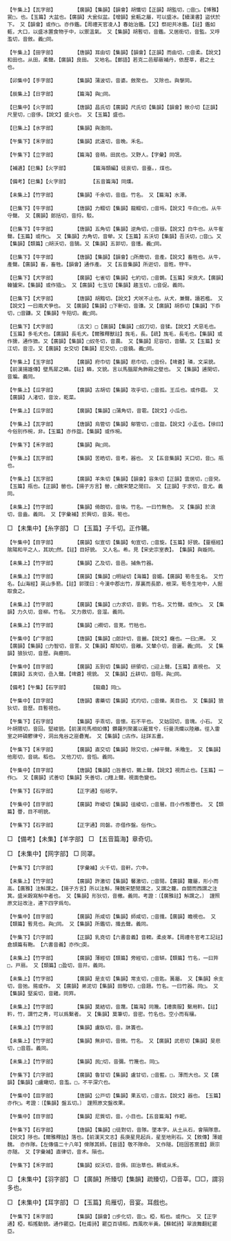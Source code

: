 <!-- { "loadSidebar": true } -->
	【午集上】【瓦字部】		【廣韻】【集韻】【韻會】胡懺切【正韻】胡監切，□音□。【博雅】瓽□，也。【玉篇】大盆也。【廣韻】大瓮似盆。【增韻】瓮甀之屬，可以盛冰。【續漢書】盜伏於下。　又【韻會】或作□。亦作鑑。【周禮天官凌人】春始治鑑。【又】祭祀共冰鑑。【註】鑑如甀，大口，以盛冰置食物于中，以禦溫氣。　又【集韻】胡暫切，音鑑。又居銜切，音監。又呼濫切，音斂。義□同。

	【午集上】【田字部】		【唐韻】耳由切【集韻】【韻會】【正韻】而由切，□音柔。【說文】和田也。从田，柔聲。【廣韻】良田。　又地名。【鄭語】若克二邑鄢蔽補丹，依歷莘，君之土也。

	【卯集中】【手字部】		【集韻】蒲波切，音婆。斂聚也。　又除也。與搫同。

	【辰集上】【日字部】		【篇海】與□同。

	【巳集中】【火字部】		【唐韻】昌氏切【廣韻】尺氏切【集韻】【韻會】敞尒切【正韻】尺里切，□音侈。【說文】盛火也。　又【玉篇】盛也。

	【巳集上】【水字部】		【集韻】與渤同。

	【午集下】【禾字部】		【集韻】武遠切，音晚。禾名。

	【午集下】【立字部】		【篇海】音萌。田民也。又野人。【字彙】同氓。

	【補遺】【巳集】【火字部】		【篇海類編】徒哀切，音臺。，煤也。

	【備考】【巳集】【火字部】		【五音篇海】同熯。

	【未集上】【竹字部】		【集韻】千余切，音疽。竹名。　又【篇海】水澤。

	【巳集下】【牛字部】		【唐韻】力輟切【集韻】龍輟切，□音埓。【說文】牛白□也。从牛寽聲。　又【廣韻】郞括切，音捋。駁。

	【巳集下】【牛字部】		【唐韻】五角切【集韻】逆角切，□音嶽。【說文】白牛也。从牛隺聲。【玉篇】或作□。　又【集韻】力角切，音犖。又【玉篇】五沃切【集韻】吾沃切，□音□。又【集韻】【類篇】□胡沃切，音鵠。又【集韻】五郭切，音瓁。義□同。

	【巳集下】【牛字部】		【唐韻】【集韻】【韻會】□所簡切，音產。【說文】畜牲也。从牛，產聲。【廣韻】畜，畜牲。【韻會】通作產。　又【五音集韻】所逬切，音貹。牸牛。

	【巳集下】【犬字部】		【廣韻】七雀切【集韻】七約切，□音鵲。【玉篇】宋良犬。【廣韻】韓獹宋。【集韻】或作猎□。　又【廣韻】七玉切【集韻】趨玉切，□音促。義同。

	【巳集下】【犬字部】		【唐韻】胡黯切。【說文】犬吠不止也。从犬，兼聲。讀若檻。　又【說文】一曰兩犬爭也。　又【廣韻】【集韻】□下斬切，音豏。又【廣韻】胡忝切【集韻】下忝切，□音鼸。又【集韻】午陷切。義□同。

	【巳集下】【犬字部】		〔古文〕□【廣韻】【集韻】□奴刀切，音猱。【說文】犬惡毛也。【玉篇】多毛犬也。【廣韻】長毛犬。【爾雅釋獸註】旄毛，長。【疏】旄毛，長毛也。【集韻】或作獳，通作峱。又【廣韻】【集韻】□奴冬切，音農。　又【集韻】尼容切，音醲。又【玉篇】女江切，音涳。又【廣韻】女交切【集韻】尼交切，□音鐃。義□同。

	【午集上】【玉字部】		【廣韻】府巾切【集韻】悲巾切，□音份。【埤蒼】璘，文采貌。【前漢揚雄傳】壁馬犀之瞵。【註】瞵，文貌。言以馬腦犀角飾殿之壁也。　又【集韻】逋閑切，音斒。義同。

	【午集上】【瓜字部】		【廣韻】古胡切【集韻】攻乎切，□音孤。王瓜也。或作菇。　又【廣韻】人渚切，音汝，乾菜。

	【午集上】【瓜字部】		【廣韻】【集韻】□蒲角切，音雹。【說文】小瓜也。

	【午集上】【瓦字部】		【唐韻】烏管切【集韻】鄔管切，□音盌。【說文】小盂也。【徐曰】今俗別作椀，非。【玉篇】亦作盌。【集韻】或作埦。

	【午集下】【禾字部】		【集韻】與□同。

	【午集上】【瓦字部】		【集韻】苦皓切，音考。器也。　又【五音集韻】天口切，音□。甁也。

	【午集上】【瓦字部】		【廣韻】羊朱切【集韻】【韻會】容朱切【正韻】雲居切，□音臾。【玉篇】甁也。【正韻】罃也。【揚子方言】罃，□魏宋楚之閒曰。　又【正韻】于求切，音尤。義同。

	【未集上】【竹字部】		【集韻】倚朗切，音坱。竹名。一曰竹無色。　又【集韻】於浪切，音盎。義同。　又【字彙補】於興切，音英。筍也。

□	【未集中】【糸字部】	□	【玉篇】子千切。正作韉。

	【午集中】【目字部】		【廣韻】似宣切【集韻】旬宣切，□音旋。【玉篇】好貌。【靈樞經】隂陽和平之人，其狀□然。【註】目好貌。　又人名。希。見【宋史宗室表】。　【集韻】與嫙同。

	【未集上】【竹字部】		【集韻】乙及切，音邑。捕魚竹器。

	【未集上】【竹字部】		【廣韻】【集韻】□明祕切【海篇】音媚。【廣韻】筍冬生名。　又竹名。【山海經】英山多箭。【註】郭璞曰：今漢中郡出竹，厚裏而長節，根深。筍冬生地中，人掘取食之。

	【未集上】【竹字部】		【廣韻】【集韻】□力求切，音劉。竹名。又竹聲。或作□。　又【集韻】力久切，音柳。竹名。　又力救切，音溜。義同。

	【未集上】【竹字部】		【集韻】□襇切，音莧。竹枯也。

	【午集中】【疒字部】		【唐韻】【集韻】□郎計切，音麗。【說文】癰也。一曰□黑。　又【廣韻】【集韻】□力智切，音詈。又【集韻】鄰知切，音離。又輦尒切，音邐。義□同。　又【集韻】狼狄切，音歷。與癧同。

	【午集中】【目字部】		【廣韻】五剄切【集韻】研領切，□迎上聲。【玉篇】直視也。　又【廣韻】五夾切，嵒入聲。【埤蒼】視貌。　又【集韻】丘耕切，音硜。與□同。

	【備考】【午集】【石字部】		【龍龕】同□。

	【午集中】【目字部】		【唐韻】書藥切【集韻】式灼切，□音爍。美目也。　又【集韻】狼狄切，音歷。目暫視也。

	【午集下】【石字部】		【集韻】乎乖切，音懷。石不平也。　又姑回切，音瑰。小石。　又叶胡隈切，音回。堅峻貌。【前漢司馬相如傳】鑽羅列聚叢以蘢茸兮，衍曼流爛以陸離。徑入雷室之砰磷鬱律兮，洞出鬼谷之崫礨嵬。　又【集韻】□古作。註詳五畫。

	【午集下】【禾字部】		【廣韻】直交切【集韻】除交切，□棹平聲。禾穭生。　又【集韻】他彫切，音祧。稻也。　又他刀切，音慆。義同。

	【午集中】【目字部】		【唐韻】【集韻】□旨善切，鸇上聲。【說文】視而止也。【玉篇】一作□。　又【廣韻】式善切【集韻】矢善切，□羶上聲。視面色變也。

	【午集下】【石字部】		【正字通】俗砥字。

	【午集中】【目字部】		【廣韻】昨棱切【集韻】徂棱切，□音層。目小作態瞢也。　又【類篇】瞢，目不明貌。

	【午集下】【石字部】		【正字通】同磐。亦借作盤。俗作□。

□	【備考】【未集】【羊字部】	□	【五音篇海】章奇切。

□	【未集中】【网字部】	□	同罩。

	【午集下】【穴字部】		【字彙補】火千切，音軒。穴中。

	【未集上】【竹字部】		【廣韻】許激切【集韻】馨激切，□音鬩。【廣韻】籮屬，形小而高。【廣雅】注斛謂之。【揚子方言】所以注斛，陳魏宋楚閒謂之，又謂之籮。自關而西謂之注箕。盛米穀寫斛中者也。　又【集韻】形狄切，音檄。義同。考證：〔【廣雅註】斛謂之。〕　謹照原文註改注，連下四字爲句。 

	【午集中】【目字部】		【廣韻】所咸切【集韻】師咸切，□音攕。【廣韻】瞻視也。　又【類篇】暫見也。與□同。　又【集韻】所鑑切，攕去聲。義同。

	【午集下】【穴字部】		【正韻】乳兗切【六書音義】音輭。柔皮革。【周禮冬官考工記註】倉頡篇有鞄。　【六書音義】亦作□耎。

	【未集上】【竹字部】		【廣韻】薄經切【類篇】旁經切，□音缾。【類篇】竹名，一曰筓□，戸扇。　又【類篇】□盈切，音幷。義同。

	【未集上】【竹字部】		【廣韻】是支切【集韻】常支切，□音匙。簧屬。　又【集韻】余支切，音弛。箷或作。　又【廣韻】弟泥切【集韻】田黎切，□音題。竹名。一曰竹器。同□。　又【集韻】堅奚切，音雞。同筓。

	【未集上】【竹字部】		【集韻】莫結切，音蔑。【篇海】同篾。【禮喪服】繫用靲。【註】靲，竹，謂竹之靑，可以爲繫者。　又【集韻】莫筆切，音密。竹名也。空小而有穰。

	【未集上】【竹字部】		【集韻】盧臥切，音。牀簀也。

	【未集上】【竹字部】		【集韻】無非切，音微。竹名。　又【廣韻】武悲切【集韻】旻悲切，□音眉。義同。

	【未集上】【竹字部】		【集韻】民□切，音彌。竹篾也。同□。

	【午集下】【穴字部】		【廣韻】魯甘切【集韻】盧甘切，□音藍。□，薄而大也。又【廣韻】【集韻】□盧瞰切，音濫。□，不平深穴也。

	【午集中】【皿字部】		【唐韻】公戸切【集韻】果五切，□音古。【說文】器也。　【玉篇】亦作□。考證：〔【集韻】盤五切。〕　謹照原文盤改果。 

	【午集中】【目字部】		【集韻】尼質切，音。小目也。【五音篇海】作眤。

	【午集下】【石字部】		【唐韻】【集韻】□徒對切，音隊。墜本字。从土从石，會隕隊意。【說文】陊也。【爾雅釋詁】落也。【前漢天文志】長庚星見起兵，星至地則石。又【敘傳】薄姬魏。　亦作隊。【左傳僖二十八年】俾隊其師。【晉語】敬不隊命。　又作隧。【班固答賔戲】厥宗亦隧。　又【字彙補】直律切，音术。隕也。

	【午集下】【禾字部】		【集韻】奴沃切，音傉。田治草也。耨或从禾。

□	【未集中】【羽字部】	□	【廣韻】所臻切【集韻】疏臻切，□音莘。□□，謂羽多也。

□	【未集中】【耳字部】	□	【玉篇】烏雁切，音宴。耳戲也。

	【午集下】【禾字部】		【集韻】【韻會】□步化切，音□。稏，稻也。或作□。　又【正字通】稏，稻搖動貌。通作罷亞。【杜甫詩】罷亞百頃稻，西風吹半黃。【蘇軾詩】翠浪舞翻紅罷亞。

